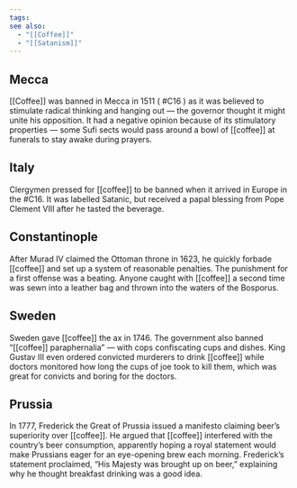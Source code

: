 ```yaml
---
tags: 
see also:
  - "[[Coffee]]"
  - "[[Satanism]]"
---
```

## Mecca
[[Coffee]] was banned in Mecca in 1511 ( #C16 ) as it was believed to stimulate radical thinking and hanging out — the governor thought it might unite his opposition. It had a negative opinion because of its stimulatory properties — some Sufi sects would pass around a bowl of [[coffee]] at funerals to stay awake during prayers.

## Italy
Clergymen pressed for [[coffee]] to be banned when it arrived in Europe in the #C16. It was labelled Satanic, but received a papal blessing from Pope Clement VIII after he tasted the beverage.

## Constantinople
After Murad IV claimed the Ottoman throne in 1623, he quickly forbade [[coffee]] and set up a system of reasonable penalties. The punishment for a first offense was a beating. Anyone caught with [[coffee]] a second time was sewn into a leather bag and thrown into the waters of the Bosporus.

## Sweden
Sweden gave [[coffee]] the ax in 1746. The government also banned “[[coffee]] paraphernalia” — with cops confiscating cups and dishes. King Gustav III even ordered convicted murderers to drink [[coffee]] while doctors monitored how long the cups of joe took to kill them, which was great for convicts and boring for the doctors.

## Prussia
In 1777, Frederick the Great of Prussia issued a manifesto claiming beer’s superiority over [[coffee]]. He argued that [[coffee]] interfered with the country’s beer consumption, apparently hoping a royal statement would make Prussians eager for an eye-opening brew each morning. Frederick’s statement proclaimed, “His Majesty was brought up on beer,” explaining why he thought breakfast drinking was a good idea.
